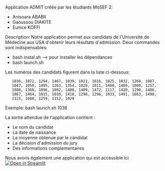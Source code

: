 Application ADMIT créée par les étudiants MoSEF 2:
- Anisoara ABABII
- Gaoussou DIAKITE
- Eunice KOFFI

Description: Notre application permet aux candidats de l'Université de Médecine aux USA d'obtenir leurs résultats d'admission.
Deux commandes sont indispensables:
- bash instal.sh --> pour installer les dépendances 
- bash launch.sh <Application Number: >

Les numéros des candidats figurent dans la liste ci-dessous:

       1036, 1072, 1294, 1467, 1039, 1021, 1016, 1025, 1032, 1268, 1087,
       1047, 1050, 1495, 1263, 1354, 1028, 1011, 1480, 1489, 1008, 1257,
       1088, 1366, 1096, 1082, 1408, 1409, 1472, 1117, 1420, 1290, 1486,
       1067, 1464, 1015, 1010, 1418, 1298, 1296, 1033, 1491, 1063, 1498,
       1125, 1080, 1259, 1152, 1029

Exemple: bash launch.sh 1036

La sortie attendue de l'application contient :
- Le nom du candidat 
- La date de naissance
- La moyenne obtenue par le candidat
- La décision d'admission du jury
- Des informations complementaires

Nous avons également une application qui est accessible ici [![Open in Streamlit](https://static.streamlit.io/badges/streamlit_badge_black_white.svg)]()
